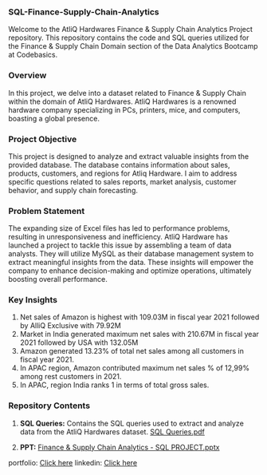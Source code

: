 ### SQL-Finance-Supply-Chain-Analytics

Welcome to the AtliQ Hardwares Finance & Supply Chain Analytics Project repository. This repository contains the code and SQL queries utilized for the Finance & Supply Chain Domain section of the Data Analytics Bootcamp at Codebasics.


### Overview

In this project, we delve into a dataset related to Finance & Supply Chain within the domain of AtliQ Hardwares. AtliQ Hardwares is a renowned hardware company specializing in PCs, printers, mice, and computers, boasting a global presence. 

### Project Objective

This project is designed to analyze and extract valuable insights from the provided database. The database contains information about sales, products, customers, and regions for Atliq Hardware. I aim to address specific questions related to sales reports, market analysis, customer behavior, and supply chain forecasting.


### Problem Statement

The expanding size of Excel files has led to performance problems, resulting in unresponsiveness and inefficiency. AtliQ Hardware has launched a project to tackle this issue by assembling a team of data analysts. They will utilize MySQL as their database management system to extract meaningful insights from the data. These insights will empower the company to enhance decision-making and optimize operations, ultimately boosting overall performance.


### Key Insights

1. Net sales of Amazon is highest with 109.03M in fiscal year 2021 followed by AlliQ Exclusive with 79.92M
2. Market in India generated maximum net sales with 210.67M in fiscal year 2021 followed by USA with 132.05M
3. Amazon generated 13.23% of total net sales among all customers in fiscal year 2021.
4. In APAC region, Amazon contributed maximum net sales % of 12,99% among rest customers in 2021.
5. In APAC, region India ranks 1 in terms of total gross sales.


 
### Repository Contents

1. **SQL Queries:** Contains the SQL queries used to extract and analyze data from the AtliQ Hardwares dataset. [SQL Queries.pdf](https://drive.google.com/file/d/1I9YCrmdfRVz2pWmhFn8x7q9-u4tzkJKs/view?usp=drive_link)

2. **PPT:**  [Finance  & Supply Chain Analytics - SQL PROJECT.pptx](https://docs.google.com/presentation/d/1GlBZqeVSocYAvz8Zvh4c5CYg5nZwIDMv/edit?usp=drive_link&ouid=103880347539635380818&rtpof=true&sd=true)



portfolio: [Click here](https://codebasics.io/portfolio/Chudasama-Sahil-NileshBhai)
linkedin: [Click here](https://www.linkedin.com/in/sahil-chudasama-6775b8273/)
